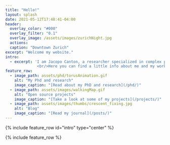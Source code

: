 ```yaml
---
title: "Hello!"
layout: splash
date: 2021-05-12T17:48:41-04:00
header:
  overlay_color: "#000"
  overlay_filter: "0.1"
  overlay_image: /assets/images/zurichNight.jpg
  actions:
  caption: "Downtown Zurich"
excerpt: "Welcome my website."
intro: 
  - excerpt: 'I am Jacopo Canton, a researcher specialized in complex physics simulations.
              <br/>Here you can find a little info about me and my work.'
feature_row:
  - image_path: assets/phd/torusAnimation.gif
    alt: "My Phd and research"
    image_caption: "[Read about my PhD and research](/phd/)"
  - image_path: assets/images/walkingMap.gif
    alt: "Open source projects"
    image_caption: "[Take a look at some of my projects](/projects/)"
  - image_path: assets/images/thumbs/crescent_fixing.jpg
    alt: "Blog"
    image_caption: "[Read my journal](/posts/)"
---
```


{% include feature_row id="intro" type="center" %}

{% include feature_row %}
